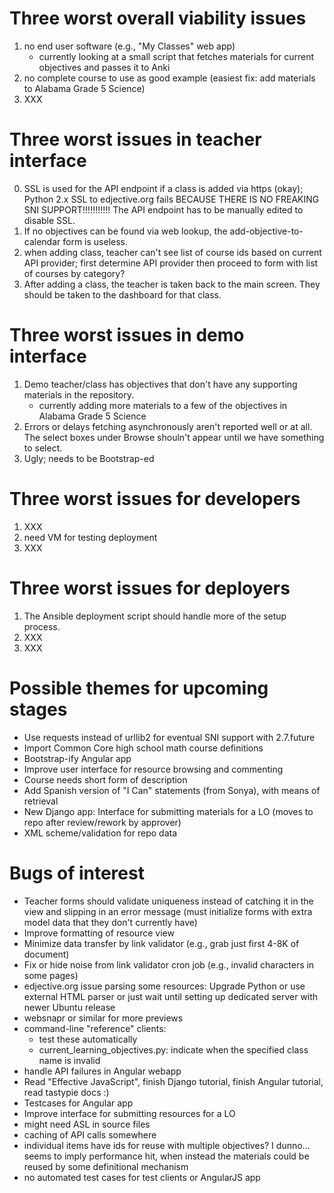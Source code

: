 Three worst overall viability issues
====================================

1. no end user software (e.g., "My Classes" web app)
   * currently looking at a small script that fetches materials for current objectives and passes it to Anki
2. no complete course to use as good example (easiest fix: add materials to Alabama Grade 5 Science)
3. XXX

Three worst issues in teacher interface
=======================================

0. SSL is used for the API endpoint if a class is added via https (okay); Python 2.x SSL to edjective.org
fails BECAUSE THERE IS NO FREAKING SNI SUPPORT!!!!!!!!!!!  The API endpoint has to be manually edited to
disable SSL.
1. If no objectives can be found via web lookup, the add-objective-to-calendar form is useless.
2. when adding class, teacher can't see list of course ids based on current API provider; first determine API provider then proceed to form with list of courses by category?
3. After adding a class, the teacher is taken back to the main screen.  They should be taken to the dashboard for that class.

Three worst issues in demo interface
====================================

1. Demo teacher/class has objectives that don't have any supporting materials in the repository.
   * currently adding more materials to a few of the objectives in Alabama Grade 5 Science
2. Errors or delays fetching asynchronously aren't reported well or at all.  The select boxes under Browse shouln't appear until we have something to select.
3. Ugly; needs to be Bootstrap-ed

Three worst issues for developers
=================================

1. XXX
2. need VM for testing deployment
3. XXX

Three worst issues for deployers
================================

1. The Ansible deployment script should handle more of the setup process.
2. XXX
3. XXX

Possible themes for upcoming stages
===================================

* Use requests instead of urllib2 for eventual SNI support with 2.7.future
* Import Common Core high school math course definitions
* Bootstrap-ify Angular app
* Improve user interface for resource browsing and commenting
* Course needs short form of description
* Add Spanish version of "I Can" statements (from Sonya), with means of retrieval
* New Django app: Interface for submitting materials for a LO (moves to repo after review/rework by approver)
* XML scheme/validation for repo data

Bugs of interest
================

* Teacher forms should validate uniqueness instead of catching it in the view and slipping in an error message (must initialize forms with extra model data that they don't currently have)
* Improve formatting of resource view
* Minimize data transfer by link validator (e.g., grab just first 4-8K of document)
* Fix or hide noise from link validator cron job (e.g., invalid characters in some pages)
* edjective.org issue parsing some resources: Upgrade Python or use external HTML parser or just wait until setting up dedicated server with newer Ubuntu release
* websnapr or similar for more previews
* command-line "reference" clients:
  * test these automatically
  * current\_learning\_objectives.py: indicate when the specified class name is invalid
* handle API failures in Angular webapp
* Read "Effective JavaScript", finish Django tutorial, finish Angular tutorial, read tastypie docs :)
* Testcases for Angular app
* Improve interface for submitting resources for a LO
* might need ASL in source files
* caching of API calls somewhere
* individual items have ids for reuse with multiple objectives?  I dunno...  seems to imply performance hit, when instead the materials could be reused by some definitional mechanism
* no automated test cases for test clients or AngularJS app
